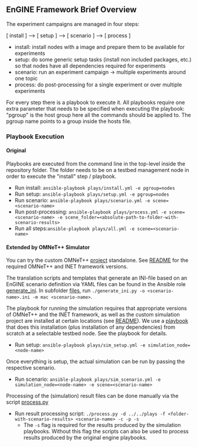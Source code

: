 ## EnGINE Framework Brief Overview

The experiment campaigns are managed in four steps:

[ install ] --> [ setup ] --> [ scenario ] --> [ process ]

*  install: install nodes with a image and prepare them to be available for experiments
*  setup: do some generic setup tasks (install non included packages, etc.) so that nodes have all dependencies required for experiments
*  scenario: run an experiment campaign -> multiple experiments around one topic
*  process: do post-processing for a single experiment or over multiple experiments

For every step there is a playbook to execute it.
All playbooks require one extra parameter that needs to be specified when executing the playbook: "pgroup" is the host group  here all the commands should be applied to. The pgroup name points to a group inside the hosts file.

### Playbook Execution
#### Original
Playbooks are executed from the command line in the top-level inside the repository folder. The folder needs to be on a testbed management node in order to execute the "install" step / playbook.

* Run install:  `ansible-playbook plays/install.yml -e pgroup=nodes`
* Run setup:    `ansible-playbook plays/setup.yml -e pgroup=nodes`
* Run scenario: `ansible-playbook plays/scenario.yml -e scene=<scenario-name>`
* Run post-processing: `ansible-playbook plays/process.yml -e scene=<scenario-name> -e scene_folder=<absolute-path-to-folder-with-scenario-results>`
* Run all steps:`ansible-playbook plays/all.yml -e scene=<scenario-name>`

#### Extended by OMNeT++ Simulator

You can try the custom OMNeT++ [project](../simulation/engine) standalone. See [README](../simulation/README) for the required OMNeT++ and INET framework versions.

The translation scripts and templates that generate an INI-file based on an EnGINE scenario definition via YAML files can be found in the Ansible role [generate_ini](roles/generate_ini). In subfolder [files](roles/generate_ini/files), run `./generate_ini.py -o <scenario-name>.ini -m mac <scenario-name>`.

The playbook for running the simulation requires that appropriate versions of OMNeT++ and the INET framework, as well as the custom simulation project are installed at certain locations (see [README](../simulation/README)). We use a [playbook](plays/sim_setup.yml) that does this installation (plus installation of any dependencies) from scratch at a selectable testbed node. See the playbook for details.
* Run setup:    `ansible-playbook plays/sim_setup.yml -e simulation_node=<node-name>`

Once everything is setup, the actual simulation can be run by passing the respective scenario.
* Run scenario: `ansible-playbook plays/sim_scenario.yml -e simulation_node=<node-name> -e scene=<scenario-name>`

Processing of the (simulation) result files can be done manually via the script [process.py](roles/process/files/process.py)
* Run result processing script: `./process.py -d ../../plays -f <folder-with-scenario-results> <scenario-name> -c -p -s`
  * The `-s` flag is required for the results produced by the simulation playbooks. Without this flag the scripts can also be used to process results produced by the original engine playbooks.
